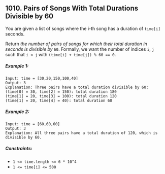 ## 1010. Pairs of Songs With Total Durations Divisible by 60

You are given a list of songs where the i-th song has a duration of ```time[i]``` seconds.

Return *the number of pairs of songs for which their total duration in seconds is divisible by* ```60```. Formally, we want the number of indices ```i```, ```j``` such that ```i < j``` with ```(time[i] + time[j]) % 60 == 0```.

##### Example 1:
```
Input: time = [30,20,150,100,40]
Output: 3
Explanation: Three pairs have a total duration divisible by 60:
(time[0] = 30, time[2] = 150): total duration 180
(time[1] = 20, time[3] = 100): total duration 120
(time[1] = 20, time[4] = 40): total duration 60
```
##### Example 2:
```
Input: time = [60,60,60]
Output: 3
Explanation: All three pairs have a total duration of 120, which is divisible by 60.
```

##### Constraints:

* ```1 <= time.length <= 6 * 10^4```
* ```1 <= time[i] <= 500```